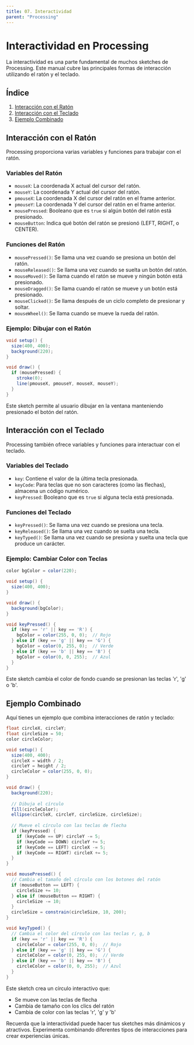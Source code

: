 ```yaml
---
title: 07. Interactividad
parent: "Processing"
---
```



# Interactividad en Processing

La interactividad es una parte fundamental de muchos sketches de Processing. Este manual cubre las principales formas de interacción utilizando el ratón y el teclado.

## Índice
1. [Interacción con el Ratón](#interacción-con-el-ratón)
2. [Interacción con el Teclado](#interacción-con-el-teclado)
3. [Ejemplo Combinado](#ejemplo-combinado)

## Interacción con el Ratón

Processing proporciona varias variables y funciones para trabajar con el ratón.

### Variables del Ratón

- `mouseX`: La coordenada X actual del cursor del ratón.
- `mouseY`: La coordenada Y actual del cursor del ratón.
- `pmouseX`: La coordenada X del cursor del ratón en el frame anterior.
- `pmouseY`: La coordenada Y del cursor del ratón en el frame anterior.
- `mousePressed`: Booleano que es `true` si algún botón del ratón está presionado.
- `mouseButton`: Indica qué botón del ratón se presionó (LEFT, RIGHT, o CENTER).

### Funciones del Ratón

- `mousePressed()`: Se llama una vez cuando se presiona un botón del ratón.
- `mouseReleased()`: Se llama una vez cuando se suelta un botón del ratón.
- `mouseMoved()`: Se llama cuando el ratón se mueve y ningún botón está presionado.
- `mouseDragged()`: Se llama cuando el ratón se mueve y un botón está presionado.
- `mouseClicked()`: Se llama después de un ciclo completo de presionar y soltar.
- `mouseWheel()`: Se llama cuando se mueve la rueda del ratón.

### Ejemplo: Dibujar con el Ratón

```java
void setup() {
  size(400, 400);
  background(220);
}

void draw() {
  if (mousePressed) {
    stroke(0);
    line(pmouseX, pmouseY, mouseX, mouseY);
  }
}
```

Este sketch permite al usuario dibujar en la ventana manteniendo presionado el botón del ratón.

## Interacción con el Teclado

Processing también ofrece variables y funciones para interactuar con el teclado.

### Variables del Teclado

- `key`: Contiene el valor de la última tecla presionada.
- `keyCode`: Para teclas que no son caracteres (como las flechas), almacena un código numérico.
- `keyPressed`: Booleano que es `true` si alguna tecla está presionada.

### Funciones del Teclado

- `keyPressed()`: Se llama una vez cuando se presiona una tecla.
- `keyReleased()`: Se llama una vez cuando se suelta una tecla.
- `keyTyped()`: Se llama una vez cuando se presiona y suelta una tecla que produce un carácter.

### Ejemplo: Cambiar Color con Teclas

```java
color bgColor = color(220);

void setup() {
  size(400, 400);
}

void draw() {
  background(bgColor);
}

void keyPressed() {
  if (key == 'r' || key == 'R') {
    bgColor = color(255, 0, 0);  // Rojo
  } else if (key == 'g' || key == 'G') {
    bgColor = color(0, 255, 0);  // Verde
  } else if (key == 'b' || key == 'B') {
    bgColor = color(0, 0, 255);  // Azul
  }
}
```

Este sketch cambia el color de fondo cuando se presionan las teclas 'r', 'g' o 'b'.

## Ejemplo Combinado

Aquí tienes un ejemplo que combina interacciones de ratón y teclado:

```java
float circleX, circleY;
float circleSize = 50;
color circleColor;

void setup() {
  size(400, 400);
  circleX = width / 2;
  circleY = height / 2;
  circleColor = color(255, 0, 0);
}

void draw() {
  background(220);
  
  // Dibuja el círculo
  fill(circleColor);
  ellipse(circleX, circleY, circleSize, circleSize);
  
  // Mueve el círculo con las teclas de flecha
  if (keyPressed) {
    if (keyCode == UP) circleY -= 5;
    if (keyCode == DOWN) circleY += 5;
    if (keyCode == LEFT) circleX -= 5;
    if (keyCode == RIGHT) circleX += 5;
  }
}

void mousePressed() {
  // Cambia el tamaño del círculo con los botones del ratón
  if (mouseButton == LEFT) {
    circleSize += 10;
  } else if (mouseButton == RIGHT) {
    circleSize -= 10;
  }
  circleSize = constrain(circleSize, 10, 200);
}

void keyTyped() {
  // Cambia el color del círculo con las teclas r, g, b
  if (key == 'r' || key == 'R') {
    circleColor = color(255, 0, 0);  // Rojo
  } else if (key == 'g' || key == 'G') {
    circleColor = color(0, 255, 0);  // Verde
  } else if (key == 'b' || key == 'B') {
    circleColor = color(0, 0, 255);  // Azul
  }
}
```

Este sketch crea un círculo interactivo que:
- Se mueve con las teclas de flecha
- Cambia de tamaño con los clics del ratón
- Cambia de color con las teclas 'r', 'g' y 'b'

Recuerda que la interactividad puede hacer tus sketches más dinámicos y atractivos. Experimenta combinando diferentes tipos de interacciones para crear experiencias únicas.
